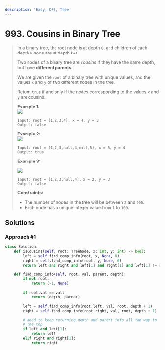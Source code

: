 ```yaml
---
description: 'Easy, DFS, Tree'
---
```


# 993. Cousins in Binary Tree

> In a binary tree, the root node is at depth `0`, and children of each depth `k` node are at depth `k+1`.
>
> Two nodes of a binary tree are _cousins_ if they have the same depth, but have **different parents**.
>
> We are given the `root` of a binary tree with unique values, and the values `x` and `y` of two different nodes in the tree.
>
> Return `true` if and only if the nodes corresponding to the values `x` and `y` are cousins.
>
> **Example 1:**  
> ![](https://assets.leetcode.com/uploads/2019/02/12/q1248-01.png)
>
> ```text
> Input: root = [1,2,3,4], x = 4, y = 3
> Output: false
> ```
>
> **Example 2:**  
> ![](https://assets.leetcode.com/uploads/2019/02/12/q1248-02.png)
>
> ```text
> Input: root = [1,2,3,null,4,null,5], x = 5, y = 4
> Output: true
> ```
>
> **Example 3:**
>
> ![](https://assets.leetcode.com/uploads/2019/02/13/q1248-03.png)
>
> ```text
> Input: root = [1,2,3,null,4], x = 2, y = 3
> Output: false
> ```
>
> **Constraints:**
>
> * The number of nodes in the tree will be between `2` and `100`.
> * Each node has a unique integer value from `1` to `100`.

## Solutions

### Approach \#1

```python
class Solution:
    def isCousins(self, root: TreeNode, x: int, y: int) -> bool:
        left = self.find_comp_info(root, x, None, 0)
        right = self.find_comp_info(root, y, None, 0)
        return left and right and left[1] and right[1] and left[1] != right[1] and left[0] == right[0]
        
    def find_comp_info(self, root, val, parent, depth):
        if not root:
            return (-1, None)
        
        if root.val == val:
            return (depth, parent)
        
        left = self.find_comp_info(root.left, val, root, depth + 1)
        right = self.find_comp_info(root.right, val, root, depth + 1)
        
        # need to keep returning depth and parent info all the way to
        # the top
        if left and left[1]:
            return left
        elif right and right[1]:
            return right
```

